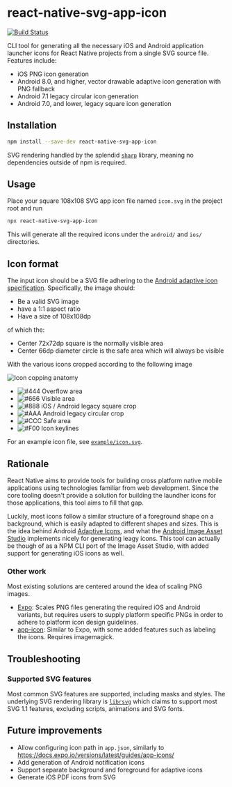 # react-native-svg-app-icon

[![Build Status](https://travis-ci.org/aeirola/react-native-svg-app-icon.svg?branch=master)](https://travis-ci.org/aeirola/react-native-svg-app-icon)

CLI tool for generating all the necessary iOS and Android application launcher icons for React Native projects from a single SVG source file. Features include:

- iOS PNG icon generation
- Android 8.0, and higher, vector drawable adaptive icon generation with PNG fallback
- Android 7.1 legacy circular icon generation
- Android 7.0, and lower, legacy square icon generation

## Installation

```bash
npm install --save-dev react-native-svg-app-icon
```

SVG rendering handled by the splendid [`sharp`](https://github.com/lovell/sharp) library, meaning no dependencies outside of npm is required.

## Usage

Place your square 108x108 SVG app icon file named `icon.svg` in the project root and run

```bash
npx react-native-svg-app-icon
```

This will generate all the required icons under the `android/` and `ios/` directories.

## Icon format

The input icon should be a SVG file adhering to the [Android adaptive icon specification](https://developer.android.com/guide/practices/ui_guidelines/icon_design_adaptive). Specifically, the image should:

- Be a valid SVG image
- have a 1:1 aspect ratio
- Have a size of 108x108dp

of which the:

- Center 72x72dp square is the normally visible area
- Center 66dp diameter circle is the safe area which will always be visible

With the various icons cropped according to the following image

![Icon copping anatomy](cropping.svg)

- ![#444](https://placehold.it/15/444?text=+) Overflow area
- ![#666](https://placehold.it/15/666?text=+) Visible area
- ![#888](https://placehold.it/15/888?text=+) iOS / Android legacy square crop
- ![#AAA](https://placehold.it/15/AAA?text=+) Android legacy circular crop
- ![#CCC](https://placehold.it/15/CCC?text=+) Safe area
- ![#F00](https://placehold.it/15/F00?text=+) Icon keylines

For an example icon file, see [`example/icon.svg`](example/icon.svg).

## Rationale

React Native aims to provide tools for building cross platform native mobile applications using technologies familiar from web development. Since the core tooling doesn't provide a solution for building the laundher icons for those applications, this tool aims to fill that gap.

Luckily, most icons follow a similar structure of a foreground shape on a background, which is easily adapted to different shapes and sizes. This is the idea behind Android [Adaptive Icons](https://developer.android.com/guide/practices/ui_guidelines/icon_design_adaptive), and what the [Android Image Asset Studio](https://developer.android.com/studio/write/image-asset-studio) implements nicely for generating leagy icons. This tool can actually be though of as a NPM CLI port of the Image Asset Studio, with added support for generating iOS icons as well.

### Other work

Most existing solutions are centered around the idea of scaling PNG images.

- [Expo](https://docs.expo.io/versions/latest/guides/app-icons/): Scales PNG files generating the required iOS and Android variants, but requires users to supply platform specific PNGs in order to adhere to platform icon design guidelines.
- [app-icon](https://github.com/dwmkerr/app-icon): Similar to Expo, with some added features such as labeling the icons. Requires imagemagick.

## Troubleshooting

### Supported SVG features

Most common SVG features are supported, including masks and styles. The underlying SVG rendering library is [`librsvg`](https://developer.gnome.org/rsvg/stable/rsvg.html) which claims to support most SVG 1.1 features, excluding scripts, animations and SVG fonts.

## Future improvements

- Allow configuring icon path in `app.json`, similarly to https://docs.expo.io/versions/latest/guides/app-icons/
- Add generation of Android notification icons
- Support separate background and foreground for adaptive icons
- Generate iOS PDF icons from SVG
